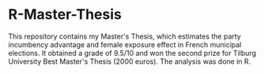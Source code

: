 # R-Master-Thesis
This repository contains my Master's Thesis, which estimates the party incumbency advantage and female exposure effect in French municipal elections. It obtained a grade of 9.5/10 and won the second prize for Tilburg University Best Master's Thesis (2000 euros). The analysis was done in R.

